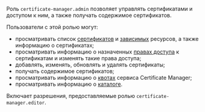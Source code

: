 Роль `certificate-manager.admin` позволяет управлять сертификатами и доступом к ним, а также получать содержимое сертификатов.

Пользователи с этой ролью могут:
* просматривать список [сертификатов](../../certificate-manager/concepts/index.md#types) и [зависимых](../../certificate-manager/concepts/services.md) ресурсов, а также информацию о сертификатах;
* просматривать информацию о назначенных [правах доступа](../../iam/concepts/access-control/index.md) к сертификатам и изменять такие права доступа;
* добавлять, изменять, обновлять и удалять сертификаты;
* получать содержимое сертификатов;
* просматривать информацию о [квотах](../../certificate-manager/concepts/limits.md#certificate-manager-quotas) сервиса Certificate Manager;
* просматривать информацию о [каталоге](../../resource-manager/concepts/resources-hierarchy.md#folder).

Включает разрешения, предоставляемые ролью `certificate-manager.editor`.